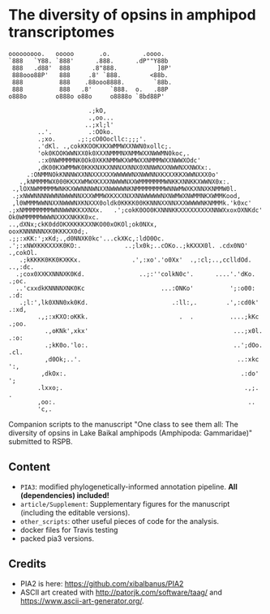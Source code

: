 # The diversity of opsins in amphipod transcriptomes


    ooooooooo.   ooooo       .o.         .oooo.
    `888   `Y88. `888'      .888.      .dP""Y88b
     888   .d88'  888      .8"888.           ]8P'
     888ooo88P'   888     .8' `888.        <88b.
     888          888    .88ooo8888.        `88b.
     888          888   .8'     `888.  o.   .88P
    o888o        o888o o88o     o8888o `8bd88P'

                          .;kO,                                                     
                          .,oo...                                                   
                         ..;xl;l'                                                   
            ..'.          .:OOko.                                                   
            .;xo.      .;:;cO0Oocllc:;;;'.                                          
            .'dKl. .,cokKKOOKXKXWMMWXXNWN0xollc;.                                   
            'ok0KOOKWWNXX0k0XXXNMMMNXNMMWXXNWWMN0koc,.                              
            .:x0NWMMMMNK0Ok0XKKNMMWKXWMWXXNMMMWXXNWWXOdc'                           
            ,dK00KXWMMWK0KKKNXKXNNNXXNNX0XNNWNXXNWWNXXNWXx:.                        
         .:ONMMNOkKNNNWXXNNXXXXXXWWWWWNXNWWNNXKXXXKKXWWNXXX0o'                      
       .,kNMMMMWX000KKXXWMWXKXXXNWWWNXXWMMMMMMMWNKKXNNKKXWWNX0x:.                   
     .,lOXNWMMMMMWNKKXWWNNNWNXXNWWWWNKNMMMMMMMMWNNWMWXKXNNXKNMMW0l.                 
     .;xNWWNNNNWWNNWWWNNXXXWMMWXKXXXNXXNNWWWWWNXNWMWXNWMMNKXWMMKood,                
     ,l0WMMMWWNNXXNWWWNXKNXXX0oldk0KKKK00KKNNNXXNNXXXWWWWNKNMMMk.'k0xc'             
    .;xNMMMMMMMMWNNWWNKKXXNXx.   .';cokK0OO0KXNNNKKXXXXXXXXXNNWXxoxOXNKdc'          
    Ok0WMMMMMWWWNXXKXNKKK0xc.      ..,dXNx;ckK0ddOKXKKKKXXNKO00xOKOl;ok0NXx,        
    ooxKNNNNNNXK0KKKXX0d;.         .;;:xKK:';xKd;.,d0NNXK0kc'...ckXKc,:ldO0Oc.      
    .';:xNWXKKKXXXK0KO:.            ..;lx0k;..cOKo..;kKXXX0l. .cdx0NO' .,cokOl.     
       .;kKKKK0KK0KXKKx.              .',:xo'.'o0Xx'  .,:cl;..,cclldOd.  ..,:dc.    
      .;cox0XXKXNNNXK0Kd.               ..;:''colkN0c'.      ....'.'dKo.    .;oc.   
      ..'cxxdkKNNNNXNK0Kc                     ...:ONKo'          ';:o00:     .:d:   
       .;l:',lk0XNN0xk0Kd.                       .:ll:,.        .',:cd0k'    .:xd,  
            .,;:xKXO:oKKk.                         .  .          ....;kKc     .;oo. 
              .,oKNk',xkx'                                        ...;x0l.     .:o: 
              .;kK0o.'lo:.                                        ..';dOo.      .cl.
              ,d0Ok;..'.                                           ..:xkc        ':,
             ,dkOx:.                                                .:do'         ';
            .lxxo;.                                                  .,;.          .
            ,oo:.                                                     ..            
            'c,. 


Companion scripts to the manuscript "One class to see them all: The diversity of opsins in Lake Baikal amphipods (Amphipoda: Gammaridae)" submitted to RSPB.

## Content
    
* `PIA3`: modified phylogenetically-informed annotation pipeline. **All (dependencies) included!**
* `article/Supplement`: Supplementary figures for the manuscript (including the editable versions).
* `other_scripts`: other useful pieces of code for the analysis.
* docker files for Travis testing
* packed pia3 versions.

## Credits
* PIA2 is here: https://github.com/xibalbanus/PIA2
* ASCII art created with http://patorjk.com/software/taag/ and https://www.ascii-art-generator.org/.
